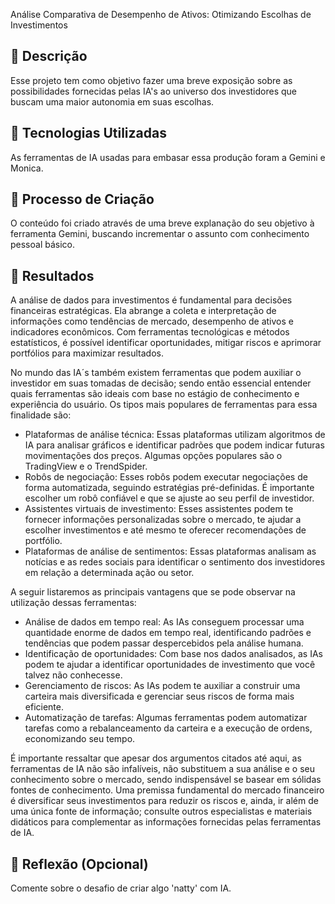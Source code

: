 Análise Comparativa de Desempenho de Ativos: Otimizando Escolhas de Investimentos

## 📒 Descrição
Esse projeto tem como objetivo fazer uma breve exposição sobre as possibilidades fornecidas pelas IA's ao universo dos investidores que buscam uma maior autonomia em suas escolhas.

## 🤖 Tecnologias Utilizadas
As ferramentas de IA usadas para embasar essa produção foram a Gemini e Monica.

## 🧐 Processo de Criação
O conteúdo foi criado através de uma breve explanação do seu objetivo à ferramenta Gemini, buscando incrementar o assunto com conhecimento pessoal básico.

## 🚀 Resultados
A análise de dados para investimentos é fundamental para decisões financeiras estratégicas. Ela abrange a coleta e interpretação de informações como tendências de mercado, desempenho de ativos e indicadores econômicos. Com ferramentas tecnológicas e métodos estatísticos, é possível identificar oportunidades, mitigar riscos e aprimorar portfólios para maximizar resultados.

No mundo das IA´s também existem ferramentas que podem auxiliar o investidor em suas tomadas de decisão; sendo então essencial entender quais ferramentas são ideais com base no estágio de conhecimento e experiência do usuário. Os tipos mais populares de ferramentas para essa finalidade são:
- Plataformas de análise técnica: Essas plataformas utilizam algoritmos de IA para analisar gráficos e identificar padrões que podem indicar futuras movimentações dos preços. Algumas opções populares são o TradingView e o TrendSpider.
- Robôs de negociação: Esses robôs podem executar negociações de forma automatizada, seguindo estratégias pré-definidas. É importante escolher um robô confiável e que se ajuste ao seu perfil de investidor.
- Assistentes virtuais de investimento: Esses assistentes podem te fornecer informações personalizadas sobre o mercado, te ajudar a escolher investimentos e até mesmo te oferecer recomendações de portfólio.
- Plataformas de análise de sentimentos: Essas plataformas analisam as notícias e as redes sociais para identificar o sentimento dos investidores em relação a determinada ação ou setor.

A seguir listaremos as principais vantagens que se pode observar na utilização dessas ferramentas:
- Análise de dados em tempo real: As IAs conseguem processar uma quantidade enorme de dados em tempo real, identificando padrões e tendências que podem passar despercebidos pela análise humana.
- Identificação de oportunidades: Com base nos dados analisados, as IAs podem te ajudar a identificar oportunidades de investimento que você talvez não conhecesse.
- Gerenciamento de riscos: As IAs podem te auxiliar a construir uma carteira mais diversificada e gerenciar seus riscos de forma mais eficiente.
- Automatização de tarefas: Algumas ferramentas podem automatizar tarefas como a rebalanceamento da carteira e a execução de ordens, economizando seu tempo.

É importante ressaltar que apesar dos argumentos citados até aqui, as ferramentas de IA não são infalíveis, não substituem a sua análise e o seu conhecimento sobre o mercado, sendo indispensável se basear em sólidas fontes de conhecimento. Uma premissa fundamental do mercado financeiro é diversificar seus investimentos para reduzir os riscos e, ainda, ir além de uma única fonte de informação; consulte outros especialistas e materiais didáticos para complementar as informações fornecidas pelas ferramentas de IA.

## 💭 Reflexão (Opcional)
Comente sobre o desafio de criar algo 'natty' com IA.
```
